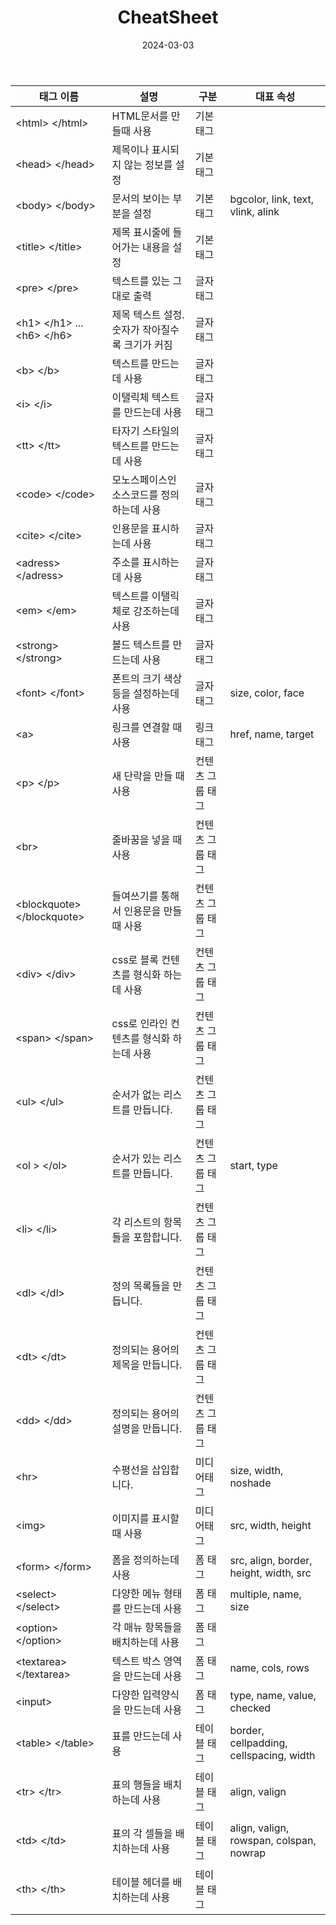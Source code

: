 ﻿---
chapter: 더 견고하게 알아볼 HTML
title: CheatSheet
date: 2024-03-03
---

| 태그 이름                     | 설명                                            | 구분             | 대표 속성                               |
| ----------------------------- | ----------------------------------------------- | ---------------- | --------------------------------------- |
| \<html> \</html>              | HTML문서를 만들때 사용                          | 기본 태그        |                                         |
| \<head> \</head>              | 제목이나 표시되지 않는 정보를 설정              | 기본 태그        |                                         |
| \<body> \</body>              | 문서의 보이는 부분을 설정                       | 기본 태그        | bgcolor, link, text, vlink, alink       |
| \<title> \</title>            | 제목 표시줄에 들어가는 내용을 설정              | 기본 태그        |                                         |
| \<pre> \</pre>                | 텍스트를 있는 그대로 출력                       | 글자태그         |                                         |
| \<h1> \</h1> ... \<h6> \</h6> | 제목 텍스트 설정. 숫자가 작아질수록 크기가 커짐 | 글자태그         |                                         |
| \<b> \</b>                    | 텍스트를 만드는데 사용                          | 글자태그         |                                         |
| \<i> \</i>                    | 이탤릭체 텍스트를 만드는데 사용                 | 글자태그         |                                         |
| \<tt> \</tt>                  | 타자기 스타일의 텍스트를 만드는데 사용          | 글자태그         |                                         |
| \<code> \</code>              | 모노스페이스인 소스코드를 정의하는데 사용       | 글자태그         |                                         |
| \<cite> \</cite>              | 인용문을 표시하는데 사용                        | 글자태그         |                                         |
| \<adress> \</adress>          | 주소를 표시하는데 사용                          | 글자태그         |                                         |
| \<em> \</em>                  | 텍스트를 이탤릭체로 강조하는데 사용             | 글자태그         |                                         |
| \<strong> \</strong>          | 볼드 텍스트를 만드는데 사용                     | 글자태그         |                                         |
| \<font> \</font>              | 폰트의 크기 색상 등을 설정하는데 사용           | 글자태그         | size, color, face                       |
| \<a>                          | 링크를 연결할 때 사용                           | 링크태그         | href, name, target                      |
| \<p> \</p>                    | 새 단락을 만들 때 사용                          | 컨텐츠 그룹 태그 |                                         |
| \<br>                         | 줄바꿈을 넣을 때 사용                           | 컨텐츠 그룹 태그 |                                         |
| \<blockquote> \</blockquote>  | 들여쓰기를 통해서 인용문을 만들 때 사용         | 컨텐츠 그룹 태그 |                                         |
| \<div> \</div>                | css로 블록 컨텐츠를 형식화 하는데 사용          | 컨텐츠 그룹 태그 |                                         |
| \<span> \</span>              | css로 인라인 컨텐츠를 형식화 하는데 사용        | 컨텐츠 그룹 태그 |                                         |
| \<ul> \</ul>                  | 순서가 없는 리스트를 만듭니다.                  | 컨텐츠 그룹 태그 |                                         |
| \<ol > \</ol>                 | 순서가 있는 리스트를 만듭니다.                  | 컨텐츠 그룹 태그 | start, type                             |
| \<li> \</li>                  | 각 리스트의 항목들을 포함합니다.                | 컨텐츠 그룹 태그 |                                         |
| \<dl> \</dl>                  | 정의 목록들을 만듭니다.                         | 컨텐츠 그룹 태그 |                                         |
| \<dt> \</dt>                  | 정의되는 용어의 제목을 만듭니다.                | 컨텐츠 그룹 태그 |                                         |
| \<dd> \</dd>                  | 정의되는 용어의 설명을 만듭니다.                | 컨텐츠 그룹 태그 |                                         |
| \<hr>                         | 수평선을 삽입합니다.                            | 미디어태그       | size, width, noshade                    |
| \<img>                        | 이미지를 표시할 때 사용                         | 미디어태그       | src, width, height                      |
| \<form> \</form>              | 폼을 정의하는데 사용                            | 폼 태그          | src, align, border, height, width, src  |
| \<select> \</select>          | 다양한 메뉴 형태를 만드는데 사용                | 폼 태그          | multiple, name, size                    |
| \<option> \</option>          | 각 매뉴 항목들을 배치하는데 사용                | 폼 태그          |                                         |
| \<textarea> \</textarea>      | 텍스트 박스 영역을 만드는데 사용                | 폼 태그          | name, cols, rows                        |
| \<input>                      | 다양한 입력양식을 만드는데 사용                 | 폼 태그          | type, name, value, checked              |
| \<table> \</table>            | 표를 만드는데 사용                              | 테이블 태그      | border, cellpadding, cellspacing, width |
| \<tr> \</tr>                  | 표의 행들을 배치하는데 사용                     | 테이블 태그      | align, valign                           |
| \<td> \</td>                  | 표의 각 셀들을 배치하는데 사용                  | 테이블 태그      | align, valign, rowspan, colspan, nowrap |
| \<th> \</th>                  | 테이블 헤더를 배치하는데 사용                   | 테이블 태그      |                                         |
